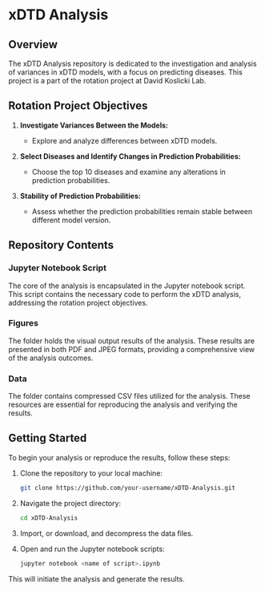 # xDTD Analysis

## Overview

The xDTD Analysis repository is dedicated to the investigation and analysis of variances in xDTD models, with a focus on predicting diseases. This project is a part of the rotation project at David Koslicki Lab.

## Rotation Project Objectives

1. **Investigate Variances Between the Models:**
   - Explore and analyze differences between xDTD models.
   
2. **Select Diseases and Identify Changes in Prediction Probabilities:**
   - Choose the top 10 diseases and examine any alterations in prediction probabilities.

3. **Stability of Prediction Probabilities:**
   - Assess whether the prediction probabilities remain stable between different model version.

## Repository Contents

### Jupyter Notebook Script

The core of the analysis is encapsulated in the Jupyter notebook script. This script contains the necessary code to perform the xDTD analysis, addressing the rotation project objectives.

### Figures

The folder holds the visual output results of the analysis. These results are presented in both PDF and JPEG formats, providing a comprehensive view of the analysis outcomes.

### Data

The folder contains compressed CSV files utilized for the analysis. These resources are essential for reproducing the analysis and verifying the results.

## Getting Started

To begin your analysis or reproduce the results, follow these steps:

1. Clone the repository to your local machine:

   ```bash
   git clone https://github.com/your-username/xDTD-Analysis.git

2. Navigate the project directory:
   ```bash 
   cd xDTD-Analysis
   ```
3. Import, or download, and decompress the data files.

4. Open and run the Jupyter notebook scripts:
   ```bash
   jupyter notebook <name of script>.ipynb
   ```
This will initiate the analysis and generate the results.